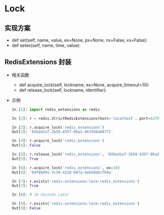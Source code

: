 # Lock

## 实现方案

* def set(self, name, value, ex=None, px=None, nx=False, xx=False):
* def setex(self, name, time, value):

## RedisExtensions 封装

* 相关函数
  * def acquire_lock(self, lockname, ex=None, acquire_timeout=10):
  * def release_lock(self, lockname, identifier):

* 示例
  ```python
  In [1]: import redis_extensions as redis

  In [2]: r = redis.StrictRedisExtensions(host='localhost', port=6379, db=0)

  In [3]: r.acquire_lock('redis_extensions')
  Out[3]: '026ad2a7-2b58-435f-8ba2-467458a687f1'

  In [4]: r.acquire_lock('redis_extensions')
  Out[4]: False

  In [5]: r.release_lock('redis_extensions', '026ad2a7-2b58-435f-8ba2-467458a687f1')
  Out[5]: True

  In [6]: r.acquire_lock('redis_extensions', ex=10)
  Out[6]: '84f6b991-7c30-4210-947a-deb56bbc769a'

  In [7]: r.exists('redis:extensions:lock:redis_extensions')
  Out[7]: True

  In [8]: # 10 Seconds Later

  In [9]: r.exists('redis:extensions:lock:redis_extensions')
  Out[9]: False
  ```
